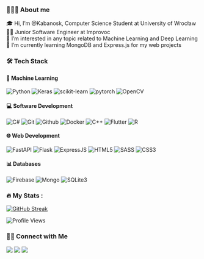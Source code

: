 ### 👨🏻‍💻 About me
🎓 Hi, I’m @Kabanosk, Computer Science Student at University of Wrocław <br/>
👨‍💻 Junior Software Engineer at Improvoc <br/>
🤖 I’m interested in any topic related to Machine Learning and Deep Learning <br/>
🌱 I’m currently learning MongoDB and Express.js for my web projects

### :hammer_and_wrench: Tech Stack

#### 🤖 Machine Learning 
![Python](https://img.shields.io/badge/Python-14354C?&logo=python&logoColor=white)
![Keras](https://img.shields.io/badge/Keras-%23D00000.svg?logo=Keras&logoColor=white)
![scikit-learn](https://img.shields.io/badge/scikit--learn-%23F7931E.svg?&logo=scikit-learn&logoColor=white)
![pytorch](https://img.shields.io/badge/PyTorch-EE4C2C?&logo=PyTorch&logoColor=white) 
![OpenCV](https://img.shields.io/badge/opencv-%23white.svg?&logo=opencv&logoColor=white)

#### 💻 Software Development 
![C#](https://img.shields.io/badge/C%23-058e0c?&logo=c-sharp&logoColor=white)
![Git](https://img.shields.io/badge/GIT-E44C30?&logo=git&logoColor=white)
![Github](https://img.shields.io/badge/github-171515?&logo=github&logoColor=white)
![Docker](https://img.shields.io/badge/docker-%230db7ed.svg?&logo=docker&logoColor=white)
![C++](https://img.shields.io/badge/c++-%2300599C.svg?&logo=c%2B%2B&logoColor=white)
![Flutter](https://img.shields.io/badge/Flutter-02569B?&logo=flutter&logoColor=white)
![R](https://img.shields.io/badge/R-276DC3?&logo=r&logoColor=white)

#### 🌐 Web Development
![FastAPI](https://img.shields.io/badge/FastAPI-005571?logo=fastapi)
![Flask](https://img.shields.io/badge/Flask-000000?logo=flask&logoColor=white)
![ExpressJS](https://img.shields.io/badge/Express.js-000000&logo=express&logoColor=white)
![HTML5](https://img.shields.io/badge/html5-%23E34F26.svg?logo=html5&logoColor=white)
![SASS](https://img.shields.io/badge/SASS-hotpink.svg?logo=SASS&logoColor=white)
![CSS3](https://img.shields.io/badge/css3-%231572B6.svg?logo=css3&logoColor=white)

#### 📊 Databases
![Firebase](https://img.shields.io/badge/firebase-ffa428?&logo=firebase&logoColor=white&fontColor=white)
![Mongo](https://img.shields.io/badge/MongoDB-4EA94B&logo=mongodb&logoColor=white)
![SQLite3](https://img.shields.io/badge/SQLite-07405E?&logo=sqlite&logoColor=white)

### :fire: My Stats :

[![GitHub Streak](http://github-readme-streak-stats.herokuapp.com?user=Kabanosk&theme=dark&background=0d1117)](https://git.io/streak-stats)

![Profile Views](https://komarev.com/ghpvc/?username=Kabanosk)

### 🤝🏻 Connect with Me
<a href="mailto:fiolkawojciech@gmail.com"><img src="https://img.shields.io/badge/fiolkawojciech@gmail.com-b23e2f?logo=gmail&logoColor=white"></a>
<a href="https://www.linkedin.com/in/wojciech-fio%C5%82ka-850535177/"><img src="https://img.shields.io/badge/Wojciech Fiołka-blue?logo=linkedin&logoColor=white"></a>
<a href="https://www.facebook.com/Kabanosk/"><img src="https://img.shields.io/badge/Wojciech Fiołka-1877F2?&logo=facebook&logoColor=white"></a>

